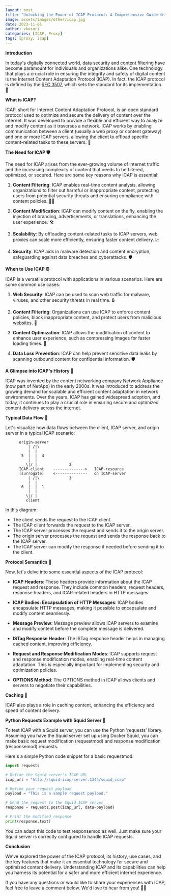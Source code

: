 ```yaml
---
layout: post
title: "Unlocking the Power of ICAP Protocol: A Comprehensive Guide 🌐💡"
image: assets/images/other/icap.jpg
date: 2023-11-05
author: vkosuri
categories: [ICAP, Proxy]
tags: [proxy, icap]
---
```


**Introduction**

In today's digitally connected world, data security and content filtering have become paramount for individuals and organizations alike. One technology that plays a crucial role in ensuring the integrity and safety of digital content is the Internet Content Adaptation Protocol (ICAP). In fact, the ICAP protocol is defined by the [RFC 3507](https://datatracker.ietf.org/doc/html/rfc3507), which sets the standard for its implementation. 📜

**What is ICAP?**

ICAP, short for Internet Content Adaptation Protocol, is an open standard protocol used to optimize and secure the delivery of content over the internet. It was developed to provide a flexible and efficient way to analyze and modify content as it traverses a network. ICAP works by enabling communication between a client (usually a web proxy or content gateway) and one or more ICAP servers, allowing the client to offload specific content-related tasks to these servers. 🚀

**The Need for ICAP 🛡️**

The need for ICAP arises from the ever-growing volume of internet traffic and the increasing complexity of content that needs to be filtered, optimized, or secured. Here are some key reasons why ICAP is essential:

1. **Content Filtering**: ICAP enables real-time content analysis, allowing organizations to filter out harmful or inappropriate content, protecting users from potential security threats and ensuring compliance with content policies. 🕵️‍♂️

2. **Content Modification**: ICAP can modify content on the fly, enabling the injection of branding, advertisements, or translations, enhancing the user experience. 🛠️

3. **Scalability**: By offloading content-related tasks to ICAP servers, web proxies can scale more efficiently, ensuring faster content delivery. 📈

4. **Security**: ICAP aids in malware detection and content encryption, safeguarding against data breaches and cyberattacks. 🛡️

**When to Use ICAP ⏰**

ICAP is a versatile protocol with applications in various scenarios. Here are some common use cases:

1. **Web Security**: ICAP can be used to scan web traffic for malware, viruses, and other security threats in real time. 🔒

2. **Content Filtering**: Organizations can use ICAP to enforce content policies, block inappropriate content, and protect users from malicious websites. 🚫

3. **Content Optimization**: ICAP allows the modification of content to enhance user experience, such as compressing images for faster loading times. 🚀

4. **Data Loss Prevention**: ICAP can help prevent sensitive data leaks by scanning outbound content for confidential information. 🛡️

**A Glimpse into ICAP's History 📜**

ICAP was invented by the content networking company Network Appliance (now part of NetApp) in the early 2000s. It was introduced to address the growing demand for scalable and efficient content adaptation in network environments. Over the years, ICAP has gained widespread adoption, and today, it continues to play a crucial role in ensuring secure and optimized content delivery across the internet.

**Typical Data Flow 🔄**

Let's visualize how data flows between the client, ICAP server, and origin server in a typical ICAP scenario:

```
      origin-server
          | /|\
          |  |
       5  |  |  4
          |  |
         \|/ |              2
      ICAP-client    -------------->   ICAP-resource
      (surrogate)    <--------------   on ICAP-server
          | /|\             3
          |  |
       6  |  |  1
          |  |
         \|/ |
         client
```

In this diagram:

- The client sends the request to the ICAP client.
- The ICAP client forwards the request to the ICAP server.
- The ICAP server processes the request and sends it to the origin server.
- The origin server processes the request and sends the response back to the ICAP server.
- The ICAP server can modify the response if needed before sending it to the client.

**Protocol Semantics 🔑**

Now, let's delve into some essential aspects of the ICAP protocol:

- **ICAP Headers**: These headers provide information about the ICAP request and response. They include common headers, request headers, response headers, and ICAP-related headers in HTTP messages.

- **ICAP Bodies: Encapsulation of HTTP Messages**: ICAP bodies encapsulate HTTP messages, making it possible to encapsulate and modify content seamlessly.

- **Message Preview**: Message preview allows ICAP servers to examine and modify content before the complete message is delivered.

- **ISTag Response Header**: The ISTag response header helps in managing cached content, improving efficiency.

- **Request and Response Modification Modes**: ICAP supports request and response modification modes, enabling real-time content adaptation. This is especially important for implementing security and optimization policies.

- **OPTIONS Method**: The OPTIONS method in ICAP allows clients and servers to negotiate their capabilities.

**Caching 🚀**

ICAP also plays a role in caching content, enhancing the efficiency and speed of content delivery.

**Python Requests Example with Squid Server 🐍**

To test ICAP with a Squid server, you can use the Python 'requests' library. Assuming you have the Squid server set up using Docker Squid, you can make basic request modification (requestmod) and response modification (responsemod) requests.

Here's a simple Python code snippet for a basic requestmod:

```python
import requests

# Define the Squid server's ICAP URL
icap_url = "http://squid-icap-server:1344/squid_icap"

# Define your request payload
payload = "This is a sample request payload."

# Send the request to the Squid ICAP server
response = requests.post(icap_url, data=payload)

# Print the modified response
print(response.text)
```

You can adapt this code to test responsemod as well. Just make sure your Squid server is correctly configured to handle ICAP requests.

**Conclusion**

We've explored the power of the ICAP protocol, its history, use cases, and the key features that make it an essential technology for secure and optimized content delivery. Understanding ICAP and its capabilities can help you harness its potential for a safer and more efficient internet experience.

If you have any questions or would like to share your experiences with ICAP, feel free to leave a comment below. We'd love to hear from you! 📢🚀